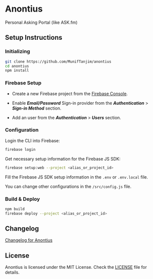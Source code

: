 # Anontius

Personal Asking Portal (like ASK.fm)

## Setup Instructions

### Initializing

```sh
git clone https://github.com/MunifTanjim/anontius
cd anontius
npm install
```

### Firebase Setup

- Create a new Firebase project from the [Firebase Console](https://console.firebase.google.com).

- Enable _**Email/Password**_ Sign-in provider from the _**Authentication**_ > _**Sign-in Method**_ section.

- Add an user from the _**Authentication**_ > _**Users**_ section.

### Configuration

Login the CLI into Firebase:

```sh
firebase login
```

Get necessary setup information for the Firebase JS SDK:

```sh
firebase setup:web --project <alias_or_project_id>
```

Fill the Firebase JS SDK setup information in the `.env` or `.env.local` file.

You can change other configurations in the `/src/config.js` file.

### Build & Deploy

```sh
npm build
firebase deploy --project <alias_or_project_id>
```

## Changelog

[Changelog for Anontius](https://github.com/MunifTanjim/anontius/blob/master/CHANGELOG.md)

## License

Anontius is licensed under the MIT License. Check the [LICENSE](https://github.com/MunifTanjim/anontius/blob/master/LICENSE) file for details.
